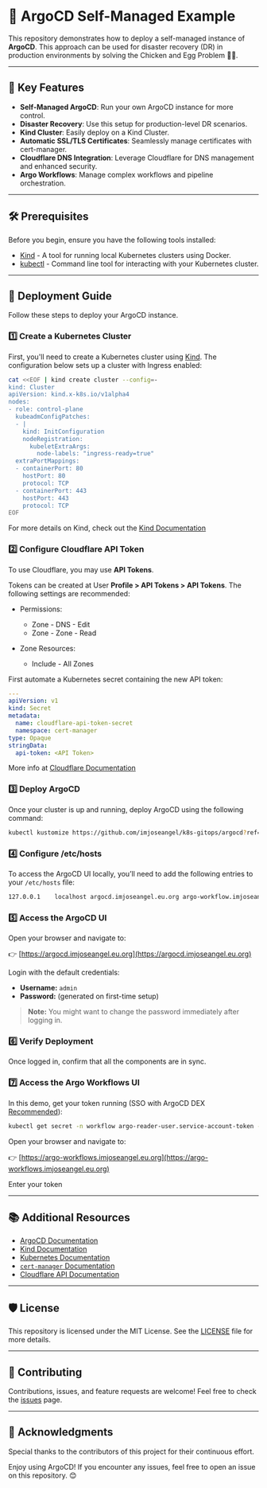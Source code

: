 # 🚀 ArgoCD Self-Managed Example

This repository demonstrates how to deploy a self-managed instance of **ArgoCD**. This approach can be used for disaster recovery (DR) in production environments by solving the Chicken and Egg Problem 🐔🥚.

---

## 🎯 Key Features

- **Self-Managed ArgoCD**: Run your own ArgoCD instance for more control.
- **Disaster Recovery**: Use this setup for production-level DR scenarios.
- **Kind Cluster**: Easily deploy on a Kind Cluster.
- **Automatic SSL/TLS Certificates**: Seamlessly manage certificates with cert-manager.
- **Cloudflare DNS Integration**: Leverage Cloudflare for DNS management and enhanced security.
- **Argo Workflows**: Manage complex workflows and pipeline orchestration.

---

## 🛠️ Prerequisites

Before you begin, ensure you have the following tools installed:

- [Kind](https://kind.sigs.k8s.io/) - A tool for running local Kubernetes clusters using Docker.
- [kubectl](https://kubernetes.io/docs/tasks/tools/) - Command line tool for interacting with your Kubernetes cluster.

---

## 🚀 Deployment Guide

Follow these steps to deploy your ArgoCD instance.

### 1️⃣ Create a Kubernetes Cluster

First, you'll need to create a Kubernetes cluster using [Kind](https://kind.sigs.k8s.io/). The configuration below sets up a cluster with Ingress enabled:

```bash
cat <<EOF | kind create cluster --config=-
kind: Cluster
apiVersion: kind.x-k8s.io/v1alpha4
nodes:
- role: control-plane
  kubeadmConfigPatches:
  - |
    kind: InitConfiguration
    nodeRegistration:
      kubeletExtraArgs:
        node-labels: "ingress-ready=true"
  extraPortMappings:
  - containerPort: 80
    hostPort: 80
    protocol: TCP
  - containerPort: 443
    hostPort: 443
    protocol: TCP
EOF
```

For more details on Kind, check out the [Kind Documentation](https://kind.sigs.k8s.io/docs/user/ingress/)

### 2️⃣ Configure Cloudflare API Token

To use Cloudflare, you may use **API Tokens**.

Tokens can be created at User **Profile > API Tokens > API Tokens**. The following settings are recommended:

- Permissions:
  - Zone - DNS - Edit
  - Zone - Zone - Read

- Zone Resources:
  - Include - All Zones

First automate a Kubernetes secret containing the new API token:

```yaml
---
apiVersion: v1
kind: Secret
metadata:
  name: cloudflare-api-token-secret
  namespace: cert-manager
type: Opaque
stringData:
  api-token: <API Token>
```

More info at [Cloudflare Documentation](https://cert-manager.io/docs/configuration/acme/dns01/cloudflare/)

### 3️⃣ Deploy ArgoCD

Once your cluster is up and running, deploy ArgoCD using the following command:

```bash
kubectl kustomize https://github.com/imjoseangel/k8s-gitops/argocd?ref=HEAD | kubectl apply -f -
```

### 4️⃣ Configure /etc/hosts

To access the ArgoCD UI locally, you’ll need to add the following entries to your `/etc/hosts` file:

```bash
127.0.0.1    localhost argocd.imjoseangel.eu.org argo-workflow.imjoseangel.eu.org
```

### 5️⃣ Access the ArgoCD UI

Open your browser and navigate to:

👉 [https://argocd.imjoseangel.eu.org](https://argocd.imjoseangel.eu.org)

Login with the default credentials:

- **Username:** `admin`
- **Password:** (generated on first-time setup)

> **Note:** You might want to change the password immediately after logging in.

### 6️⃣ Verify Deployment

Once logged in, confirm that all the components are in sync.


### 7️⃣ Access the Argo Workflows UI

In this demo, get your token running (SSO with ArgoCD DEX [Recommended](https://argo-workflows.readthedocs.io/en/latest/argo-server-sso-argocd/)):

```bash
kubectl get secret -n workflow argo-reader-user.service-account-token -o=jsonpath='{.data.token}'
```

Open your browser and navigate to:

👉 [https://argo-workflows.imjoseangel.eu.org](https://argo-workflows.imjoseangel.eu.org)

Enter your token

---

## 📚 Additional Resources

- [ArgoCD Documentation](https://argo-cd.readthedocs.io/en/stable/)
- [Kind Documentation](https://kind.sigs.k8s.io/docs/)
- [Kubernetes Documentation](https://kubernetes.io/docs/)
- [`cert-manager` Documentation](https://cert-manager.io/docs/)
- [Cloudflare API Documentation](https://developers.cloudflare.com/api/)

---

## 🛡️ License

This repository is licensed under the MIT License. See the [LICENSE](LICENSE) file for more details.

---

## 🤝 Contributing

Contributions, issues, and feature requests are welcome! Feel free to check the [issues](https://github.com/imjoseangel/k8s-gitops/issues) page.

---

## 🙏 Acknowledgments

Special thanks to the contributors of this project for their continuous effort.

Enjoy using ArgoCD! If you encounter any issues, feel free to open an issue on this repository. 😊
